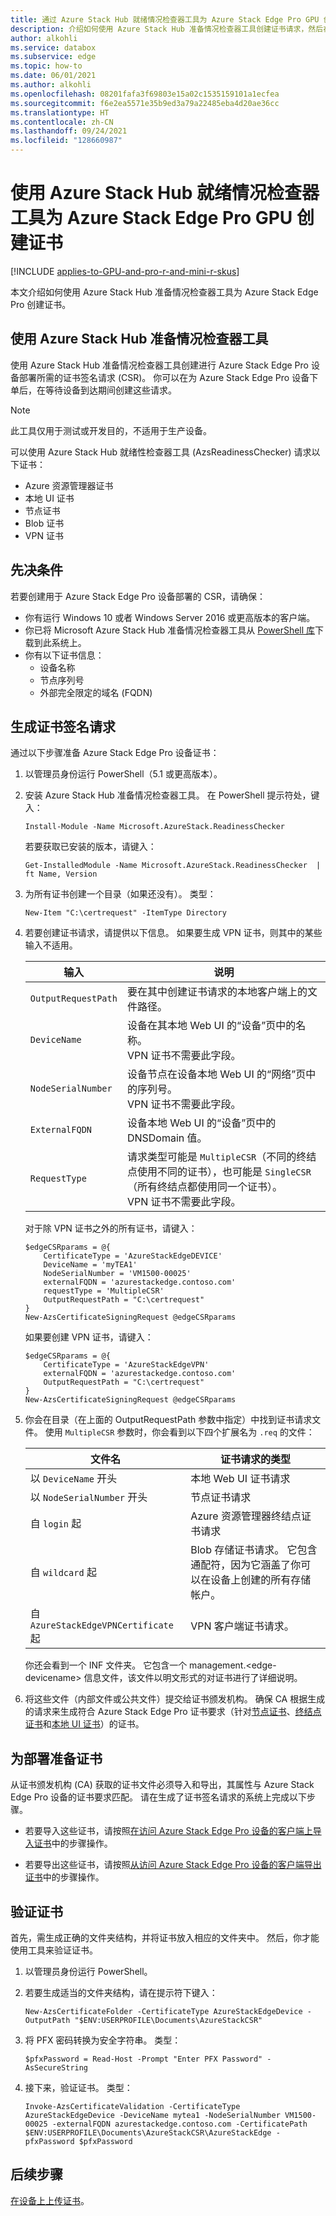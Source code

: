 ```yaml
---
title: 通过 Azure Stack Hub 就绪情况检查器工具为 Azure Stack Edge Pro GPU 创建证书
description: 介绍如何使用 Azure Stack Hub 准备情况检查器工具创建证书请求，然后在 Azure Stack Edge Pro GPU 设备上获取和安装证书。
author: alkohli
ms.service: databox
ms.subservice: edge
ms.topic: how-to
ms.date: 06/01/2021
ms.author: alkohli
ms.openlocfilehash: 08201fafa3f69803e15a02c1535159101a1ecfea
ms.sourcegitcommit: f6e2ea5571e35b9ed3a79a22485eba4d20ae36cc
ms.translationtype: HT
ms.contentlocale: zh-CN
ms.lasthandoff: 09/24/2021
ms.locfileid: "128660987"
---
```

# <a name="create-certificates-for-your-azure-stack-edge-pro-gpu-using-azure-stack-hub-readiness-checker-tool"></a>使用 Azure Stack Hub 就绪情况检查器工具为 Azure Stack Edge Pro GPU 创建证书 

[!INCLUDE [applies-to-GPU-and-pro-r-and-mini-r-skus](../../includes/azure-stack-edge-applies-to-gpu-pro-r-mini-r-sku.md)]

本文介绍如何使用 Azure Stack Hub 准备情况检查器工具为 Azure Stack Edge Pro 创建证书。 

## <a name="using-azure-stack-hub-readiness-checker-tool"></a>使用 Azure Stack Hub 准备情况检查器工具

使用 Azure Stack Hub 准备情况检查器工具创建进行 Azure Stack Edge Pro 设备部署所需的证书签名请求 (CSR)。 你可以在为 Azure Stack Edge Pro 设备下单后，在等待设备到达期间创建这些请求。

> [!NOTE]
> 此工具仅用于测试或开发目的，不适用于生产设备。 

可以使用 Azure Stack Hub 就绪性检查器工具 (AzsReadinessChecker) 请求以下证书：

- Azure 资源管理器证书
- 本地 UI 证书
- 节点证书
- Blob 证书
- VPN 证书


## <a name="prerequisites"></a>先决条件

若要创建用于 Azure Stack Edge Pro 设备部署的 CSR，请确保： 

- 你有运行 Windows 10 或者 Windows Server 2016 或更高版本的客户端。 
- 你已将 Microsoft Azure Stack Hub 准备情况检查器工具从 [PowerShell 库](https://aka.ms/AzsReadinessChecker)下载到此系统上。
- 你有以下证书信息：
  - 设备名称
  - 节点序列号
  - 外部完全限定的域名 (FQDN)

## <a name="generate-certificate-signing-requests"></a>生成证书签名请求

通过以下步骤准备 Azure Stack Edge Pro 设备证书：

1. 以管理员身份运行 PowerShell（5.1 或更高版本）。
2. 安装 Azure Stack Hub 准备情况检查器工具。 在 PowerShell 提示符处，键入： 

    ```azurepowershell
    Install-Module -Name Microsoft.AzureStack.ReadinessChecker
    ```

    若要获取已安装的版本，请键入：  

    ```azurepowershell
    Get-InstalledModule -Name Microsoft.AzureStack.ReadinessChecker  | ft Name, Version 
    ```

3. 为所有证书创建一个目录（如果还没有）。 类型： 
    
    ```azurepowershell
    New-Item "C:\certrequest" -ItemType Directory
    ``` 
    
4. 若要创建证书请求，请提供以下信息。 如果要生成 VPN 证书，则其中的某些输入不适用。
    
    |输入 |说明  |
    |---------|---------|
    |`OutputRequestPath`|要在其中创建证书请求的本地客户端上的文件路径。        |
    |`DeviceName`|设备在其本地 Web UI 的“设备”页中的名称。 <br> VPN 证书不需要此字段。         |
    |`NodeSerialNumber`|设备节点在设备本地 Web UI 的“网络”页中的序列号。 <br> VPN 证书不需要此字段。       |
    |`ExternalFQDN`|设备本地 Web UI 的“设备”页中的 DNSDomain 值。         |
    |`RequestType`|请求类型可能是 `MultipleCSR`（不同的终结点使用不同的证书），也可能是 `SingleCSR`（所有终结点都使用同一个证书）。 <br> VPN 证书不需要此字段。     |

    对于除 VPN 证书之外的所有证书，请键入： 
    
    ```azurepowershell
    $edgeCSRparams = @{
        CertificateType = 'AzureStackEdgeDEVICE'
        DeviceName = 'myTEA1'
        NodeSerialNumber = 'VM1500-00025'
        externalFQDN = 'azurestackedge.contoso.com'
        requestType = 'MultipleCSR'
        OutputRequestPath = "C:\certrequest"
    }
    New-AzsCertificateSigningRequest @edgeCSRparams
    ```

    如果要创建 VPN 证书，请键入： 

    ```azurepowershell
    $edgeCSRparams = @{
        CertificateType = 'AzureStackEdgeVPN'
        externalFQDN = 'azurestackedge.contoso.com'
        OutputRequestPath = "C:\certrequest"
    }
    New-AzsCertificateSigningRequest @edgeCSRparams
    ```

    
5. 你会在目录（在上面的 OutputRequestPath 参数中指定）中找到证书请求文件。 使用 `MultipleCSR` 参数时，你会看到以下四个扩展名为 `.req` 的文件：

    
    |文件名  |证书请求的类型  |
    |---------|---------|
    |以 `DeviceName` 开头     |本地 Web UI 证书请求      |
    |以 `NodeSerialNumber` 开头     |节点证书请求         |
    |自 `login` 起     |Azure 资源管理器终结点证书请求       |
    |自 `wildcard` 起     |Blob 存储证书请求。 它包含通配符，因为它涵盖了你可以在设备上创建的所有存储帐户。          |
    |自 `AzureStackEdgeVPNCertificate` 起     |VPN 客户端证书请求。         |

    你还会看到一个 INF 文件夹。 它包含一个 management.\<edge-devicename\> 信息文件，该文件以明文形式的对证书进行了详细说明。  


6. 将这些文件（内部文件或公共文件）提交给证书颁发机构。 确保 CA 根据生成的请求来生成符合 Azure Stack Edge Pro 证书要求（针对[节点证书](azure-stack-edge-gpu-certificates-overview.md#node-certificates)、[终结点证书](azure-stack-edge-gpu-certificates-overview.md#endpoint-certificates)和[本地 UI 证书](azure-stack-edge-gpu-certificates-overview.md#local-ui-certificates)）的证书。

## <a name="prepare-certificates-for-deployment"></a>为部署准备证书

从证书颁发机构 (CA) 获取的证书文件必须导入和导出，其属性与 Azure Stack Edge Pro 设备的证书要求匹配。 请在生成了证书签名请求的系统上完成以下步骤。

- 若要导入这些证书，请按照[在访问 Azure Stack Edge Pro 设备的客户端上导入证书](azure-stack-edge-gpu-manage-certificates.md#import-certificates-on-the-client-accessing-the-device)中的步骤操作。

- 若要导出这些证书，请按照[从访问 Azure Stack Edge Pro 设备的客户端导出证书](azure-stack-edge-gpu-manage-certificates.md#import-certificates-on-the-client-accessing-the-device)中的步骤操作。


## <a name="validate-certificates"></a>验证证书

首先，需生成正确的文件夹结构，并将证书放入相应的文件夹中。 然后，你才能使用工具来验证证书。

1. 以管理员身份运行 PowerShell。

2. 若要生成适当的文件夹结构，请在提示符下键入：

    `New-AzsCertificateFolder -CertificateType AzureStackEdgeDevice -OutputPath "$ENV:USERPROFILE\Documents\AzureStackCSR"`

3. 将 PFX 密码转换为安全字符串。 类型：       

    `$pfxPassword = Read-Host -Prompt "Enter PFX Password" -AsSecureString` 

4. 接下来，验证证书。 类型：

    `Invoke-AzsCertificateValidation -CertificateType AzureStackEdgeDevice -DeviceName mytea1 -NodeSerialNumber VM1500-00025 -externalFQDN azurestackedge.contoso.com -CertificatePath $ENV:USERPROFILE\Documents\AzureStackCSR\AzureStackEdge -pfxPassword $pfxPassword`

## <a name="next-steps"></a>后续步骤

[在设备上上传证书](azure-stack-edge-gpu-manage-certificates.md)。
